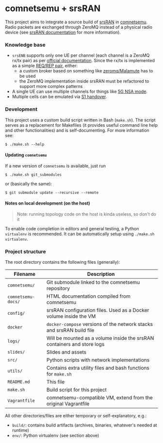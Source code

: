 # comnetsemu + srsRAN
This project aims to integrate a source build of [srsRAN](https://github.com/srsran/srsRAN) in [comnetsemu](https://git.comnets.net/public-repo/comnetsemu/-/tree/master).
Radio packets are exchanged through ZeroMQ instead of a physical radio device (see [srsRAN documentation](https://docs.srsran.com/en/latest/app_notes/source/zeromq/source/index.html) for more information).

### Knowledge base
- `srsENB` supports only one UE per channel (each channel is a ZeroMQ rx/tx pair) as per [official documentation](https://docs.srsran.com/en/latest/app_notes/source/zeromq/source/index.html#known-issues). Since the rx/tx is implemented as a simple [REQ/REP pair](https://zguide.zeromq.org/docs/chapter1/#Ask-and-Ye-Shall-Receive), either:
  - a custom broker based on something like [zeromq/Malamute](https://github.com/zeromq/malamute) has to be used
  - the ZeroMQ implementation inside srsRAN must be refactored to support more complex patterns
- A single UE can use multiple channels for things like [5G NSA mode](https://docs.srsran.com/en/latest/app_notes/source/5g_nsa_zmq/source/index.html).
- Multiple cells can be emulated via [S1 handover](https://docs.srslte.com/en/latest/app_notes/source/handover/source/index.html).

### Development
This project uses a custom build script written in Bash (`make.sh`). The script serves as a replacement for Makefiles (it provides useful command line help and other functionalities) and is self-documenting.
For more information see:
```
$ ./make.sh --help
```

#### Updating `comnetsemu`
If a new version of `comnetsemu` is available, just run
```
$ ./make.sh git_submodules
```

or (basically the same):
```
$ git submodule update --recursive --remote
```

#### Notes on local development (on the host)
> Note: running topology code on the host is kinda useless, so don't do it

To enable code completion in editors and general testing, a Python `virtualenv` is recommended. It can be automatically setup using `./make.sh virtualenv`.

### Project structure
The root directory contains the following files (generally):

| Filename           | Description                                                             |
| ------------------ | ----------------------------------------------------------------------- |
| `comnetsemu/`      | Git submodule linked to the comnetsemu repository                       |
| `comnetsemu-docs/` | HTML documentation compiled from comnetsemu                             |
| `config/`          | srsRAN configuration files. Used as a Docker volume inside the VM       |
| `docker`           | `docker-compose` versions of the network stacks and srsRAN build file   |
| `logs/`            | Will be mounted as a volume inside the srsRAN containers and store logs |
| `slides/`          | Slides and assets                                                       |
| `src/`             | Python scripts with network implementations                             |
| `utils/`           | Contains extra utility files and bash functions for `make.sh`           |
| `README.md`        | This file                                                               |
| `make.sh`          | Build script for this project                                           |
| `Vagrantfile`      | comnetsemu-compatible VM, extend from the original Vagrantfile          |

All other directories/files are either temporary or self-explanatory, e.g.:
- `build/`: contains build artifacts (archives, binaries, whatever's needed at runtime)
- `env/`: Python virtualenv (see section above)